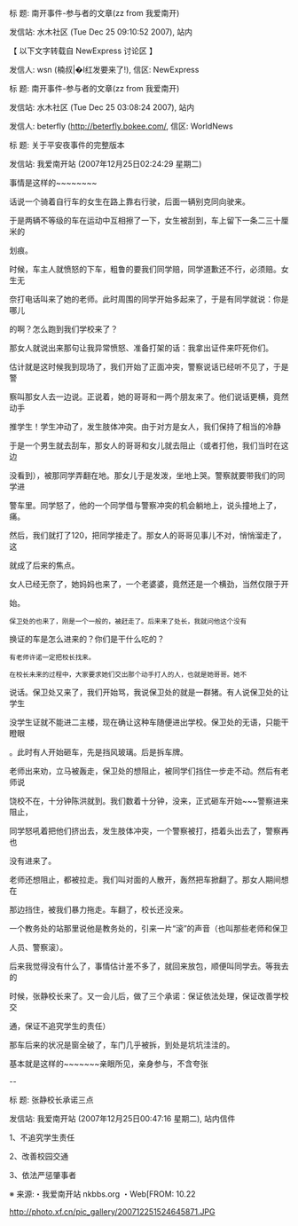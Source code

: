 标  题: 南开事件-参与者的文章(zz from 我爱南开)

发信站: 水木社区 (Tue Dec 25 09:10:52 2007), 站内



【 以下文字转载自 NewExpress 讨论区 】

发信人: wsn (楠叔|�I红发要来了!), 信区: NewExpress

标  题: 南开事件-参与者的文章(zz from 我爱南开)

发信站: 水木社区 (Tue Dec 25 03:08:24 2007), 站内



发信人: beterfly (http://beterfly.bokee.com/, 信区: WorldNews

标  题: 关于平安夜事件的完整版本 

发信站: 我爱南开站 (2007年12月25日02:24:29 星期二)



事情是这样的~~~~~~~~ 

话说一个骑着自行车的女生在路上靠右行驶，后面一辆别克同向驶来。 

于是两辆不等级的车在运动中互相擦了一下，女生被刮到，车上留下一条二三十厘米的

划痕。  

时候，车主人就愤怒的下车，粗鲁的要我们同学赔，同学道歉还不行，必须赔。女生无

奈打电话叫来了她的老师。此时周围的同学开始多起来了，于是有同学就说：你是哪儿

的啊？怎么跑到我们学校来了？ 

   那女人就说出来那句让我异常愤怒、准备打架的话：我拿出证件来吓死你们。 

   估计就是这时候我到现场了，我们开始了正面冲突，警察说话已经听不见了，于是警

察叫那女人去一边说。正说着，她的哥哥和一两个朋友来了。他们说话更横，竟然动手

推学生！学生冲动了，发生肢体冲突。由于对方是女人，我们保持了相当的冷静 

   于是一个男生就去刮车，那女人的哥哥和女儿就去阻止（或者打他，我们当时在这边

没看到），被那同学弄翻在地。那女儿于是发泼，坐地上哭。警察就要带我们的同学进

警车里。同学怒了，他的一个同学借与警察冲突的机会躺地上，说头撞地上了，痛。 

   然后，我们就打了120，把同学接走了。那女人的哥哥见事儿不对，悄悄溜走了，这

就成了后来的焦点。 

   女人已经无奈了，她妈妈也来了，一个老婆婆，竟然还是一个横劲，当然仅限于开

始。 

    保卫处的也来了，刚是一个一般的，被赶走了。后来来了处长，我就问他这个没有

换证的车是怎么进来的？你们是干什么吃的？ 

    有老师许诺一定把校长找来。 

    在校长未来的过程中，大家要求她们交出那个动手打人的人，也就是她哥哥。她不

说话。保卫处又来了，我们开始骂，我说保卫处的就是一群猪。有人说保卫处的让学生

没学生证就不能进二主楼，现在确让这种车随便进出学校。保卫处的无语，只能干瞪眼 

。此时有人开始砸车，先是挡风玻璃。后是拆车牌。 



老师出来劝，立马被轰走，保卫处的想阻止，被同学们挡住一步走不动。然后有老师说

饶校不在，十分钟陈洪就到。我们数着十分钟，没来，正式砸车开始~~~警察进来阻止，

同学怒吼着把他们挤出去，发生肢体冲突，一个警察被打，捂着头出去了，警察再也 

没有进来了。 

   老师还想阻止，都被拉走。我们叫对面的人散开，轰然把车掀翻了。那女人期间想在

那边挡住，被我们暴力拖走。车翻了，校长还没来。 

   一个教务处的站那里说他是教务处的，引来一片“滚”的声音（也叫那些老师和保卫

人员、警察滚）。 

   后来我觉得没有什么了，事情估计差不多了，就回来放包，顺便叫同学去。等我去的

时候，张静校长来了。又一会儿后，做了三个承诺：保证依法处理，保证改善学校交

通，保证不追究学生的责任） 

   那车后来的状况是窗全破了，车门几乎被拆，到处是坑坑洼洼的。 

  基本就是这样的~~~~~~~亲眼所见，亲身参与，不含夸张  



--

标  题: 张静校长承诺三点

发信站: 我爱南开站 (2007年12月25日00:47:16 星期二), 站内信件



1、不追究学生责任

2、改善校园交通

3、依法严惩肇事者



※ 来源:・我爱南开站 nkbbs.org ・Web[FROM: 10.22





http://photo.xf.cn/pic_gallery/200712251524645871.JPG



